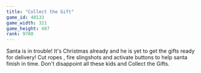 ```yaml
---
title: "Collect the Gift"
game_id: 40133
game_width: 321
game_height: 487
rank: 9700
---
```

Santa is in trouble! It's Christmas already and he is yet to get the gifts ready for delivery!
Cut ropes , fire slingshots and activate buttons to help santa finish in time. Don't disappoint all these kids and Collect the Gifts.